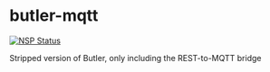 # butler-mqtt

[![NSP Status](https://nodesecurity.io/orgs/ptarmiganlabscom/projects/35dc039c-5f2a-4897-8104-e5e38a9b62d5/badge)](https://nodesecurity.io/orgs/ptarmiganlabscom/projects/35dc039c-5f2a-4897-8104-e5e38a9b62d5)

Stripped version of Butler, only including the REST-to-MQTT bridge
